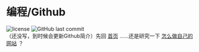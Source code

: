 # 编程/Github
![license](https://img.shields.io/github/license/guleixibian/guleixibian.github.io)
![GitHub last commit](https://img.shields.io/github/last-commit/guleixibian/guleixibian.github.io)  
（还没写，到时候会更新Github简介）先回 [首页](https://guleixibian.github.io/) ......还是研究一下 [怎么做自己的网站](https://guleixibian.github.io/Code/Github/01/) ？